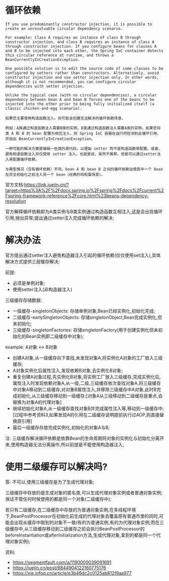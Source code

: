 # 循环依赖
```
If you use predominantly constructor injection, it is possible to create an unresolvable circular dependency scenario.

For example: Class A requires an instance of class B through constructor injection, and class B requires an instance of class A through constructor injection. If you configure beans for classes A and B to be injected into each other, the Spring IoC container detects this circular reference at runtime, and throws a BeanCurrentlyInCreationException.

One possible solution is to edit the source code of some classes to be configured by setters rather than constructors. Alternatively, avoid constructor injection and use setter injection only. In other words, although it is not recommended, you can configure circular dependencies with setter injection.

Unlike the typical case (with no circular dependencies), a circular dependency between bean A and bean B forces one of the beans to be injected into the other prior to being fully initialized itself (a classic chicken-and-egg scenario).

如果您主要使用构造函数注入，则可能会创建无法解决的循环依赖场景。

例如：A类通过构造函数注入需要B类的实例，B类通过构造函数注入需要A类的实例。如果您将类 A 和 B 的 bean 配置为相互注入，则 Spring IoC 容器在运行时检测到此循环引用，并抛出 BeanCurrentlyInCreationException。

一种可能的解决方案是编辑一些类的源代码，以便由 setter 而不是构造函数来配置。或者，避免构造函数注入并仅使用 setter 注入。也就是说，虽然不推荐，但是可以通过setter注入来配置循环依赖。

与典型情况（没有循环依赖）不同，bean A 和 bean B 之间的循环依赖迫使其中一个 bean 在完全初始化之前注入另一个 bean（经典的鸡和蛋场景）。
```
官方文档:https://link.juejin.cn/?target=https%3A%2F%2Fdocs.spring.io%2Fspring%2Fdocs%2Fcurrent%2Fspring-framework-reference%2Fcore.html%23beans-dependency-resolution

官方解释循环依赖即为A类实例与B类实例通过构造函数互相注入,这是会出现循环引用,抛出异常;提出通过setter注入完成循环依赖的解决;

# 解决办法

官方提出通过setter注入避免构造器注入引起的循环依赖(仅仅使用set注入),具体解决方式提供三层缓存解决;

前提:
- 必须是单例对象;
- 使用setter注入(非构造器注入)

三级缓存存储数据:
- 一级缓存-singletonObjects: 存储单例对象,Bean已经实例化,初始化完成;
- 二级缓存-earlySingletonObjects: 存储singletonObject,Bean完成实例化,但未初始化;
- 三级缓存-singletonFactories: 存储singletonFactory(用于创建实例化但未初始化的Bean实例即二级缓存中对象);

example: A对象 <-> B对象
- 创建A对象,从一级缓存向下查找,未发现对象A,将实例化A对象的工厂放入三级缓存;
- A对象实例化后属性注入,发现依赖B对象,去实例化B对象;
- 重复创建A对象过程,先实例化B对象,将实例工厂放入三级缓存,完成实例化后,属性注入时发现依赖对象A,从一级,二级,三级缓存依次查找对象A,将三级缓存中对象A移动到二级缓存,对对象B属性注入,并移除三级缓存中A对象,此时B完成初始化,从三级缓存移动到一级缓存;[对象A从三级移动到二级缓存是重点,会替换为对象A的代理对象]
- 继续初始化对象A,从一级缓存查找对象B并完成属性注入等,移动到一级缓存中;[过程中参考资料3,如果发现A的引用在二级缓存说明提前执行过AOP,则直接替换原引用]
- 最后一级缓存存放完成实例化,初始化的对象A与B;

注: 三级缓存解决循环依赖是依靠Bean的生命周期将对象的实例化与初始化分离开来,使用构造器无法分离操作,所以前提是不能使用构造器注入;

# 使用二级缓存可以解决吗?
答: 不可以,使用三级缓存是为了生成代理对象;

三级缓存中存放的是生成对象的匿名类,可以生成代理对象实例或者普通对象实例;保证不管任何时候使用的都是同一个对象(二级缓存中);

若只有二级缓存,在二级缓存中存放的为普通对象实例,在多线程环境下,BeanPostProcessor在初始化前生成的代理对象去覆盖原有普通市里的同时,可能会出现从缓存中取到的对象不一致(有的为普通实例,有的为代理对象实例;而在三级缓存中,从三级缓存移动到二级缓存之前会执行BeanPostProcessor的beforeInstantiation或afterInitialization方法,生成代理对象,拿到的都是同一个代理对象实例);

资料: 
- https://segmentfault.com/a/1190000039091691
- https://juejin.cn/post/6844904122160775176
- https://xie.infoq.cn/article/e3b46dc2c0125ab812f9aa977



